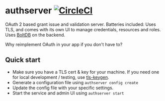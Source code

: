 # authserver [![CircleCI](https://circleci.com/gh/danesparza/authserver.svg?style=shield)](https://circleci.com/gh/danesparza/authserver)
OAuth 2 based grant issue and validation server.  Batteries included: Uses TLS, and comes with its own UI to manage credentials, resources and roles.  Uses [BoltDB](https://github.com/coreos/bbolt) on the backend.     

Why reimplement OAuth in your app if you don't have to?

## Quick start

* Make sure you have a TLS cert & key for your machine.  If you need one for local development / testing, use [tls-keygen](https://www.npmjs.com/package/tls-keygen).  
* Generate a configuration file using `authserver config create`
* Update the config file with your specific settings.
* Start the service and admin UI using `authserver start`

